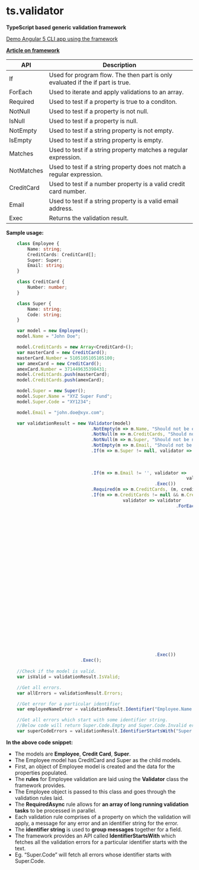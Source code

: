 # ts.validator

**TypeScript based generic validation framework**

[Demo Angular 5 CLI app using the framework](https://github.com/VeritasSoftware/ts.validator.app)

[**Article on framework**](https://www.c-sharpcorner.com/article/ts-validator-typescript-based-generic-validation-framework/)

| API          | Description                                                                    |
| ------------ | ------------------------------------------------------------------------------ |
| If           | Used for program flow. The then part is only evaluated if the if part is true. |
| ForEach      | Used to iterate and apply validations to an array.                             |
| Required     | Used to test if a property is true to a conditon.                              |
| NotNull      | Used to test if a property is not null.                                        |
| IsNull       | Used to test if a property is null.                                            |
| NotEmpty     | Used to test if a string property is not empty.                                |
| IsEmpty      | Used to test if a string property is empty.                                    |
| Matches      | Used to test if a string property matches a regular expression.                |
| NotMatches   | Used to test if a string property does not match a regular expression.         |
| CreditCard   | Used to test if a number property is a valid credit card number.               |
| Email        | Used to test if a string property is a valid email address.                    |
| Exec         | Returns the validation result.                                                 |

**Sample usage:**

```typescript
    class Employee {
        Name: string;
        CreditCards: CreditCard[];
        Super: Super;
        Email: string;
    }

    class CreditCard {
        Number: number;
    }

    class Super {
        Name: string;
        Code: string;
    }

    var model = new Employee();
    model.Name = "John Doe";

    model.CreditCards = new Array<CreditCard>();
    var masterCard = new CreditCard();
    masterCard.Number = 5105105105105100;
    var amexCard = new CreditCard();
    amexCard.Number = 371449635398431;
    model.CreditCards.push(masterCard);
    model.CreditCards.push(amexCard);

    model.Super = new Super();
    model.Super.Name = "XYZ Super Fund";
    model.Super.Code = "XY1234";

    model.Email = "john.doe@xyx.com";

    var validationResult = new Validator(model)                              
                                .NotEmpty(m => m.Name, "Should not be empty", "Employee.Name.Empty")
                                .NotNull(m => m.CreditCards, "Should not be null", "CreditCard.Null")
                                .NotNull(m => m.Super, "Should not be null", "Super.Null")
                                .NotEmpty(m => m.Email, "Should not be empty", "Employee.Email.Empty")
                                .If(m => m.Super != null, validator => validator
                                                                                .NotEmpty(m => m.Super.Name, "Should not be empty", "Super.Code.Empty")
                                                                                .Matches(m => m.Super.Code, "^[a-zA-Z]{2}\\d{4}$", "Should not be invalid", "Super.Code.Invalid")
                                                                      .Exec())
                                .If(m => m.Email != '', validator => 
                                                                    validator.Email(m => m.Email, "Should not be invalid", "Employee.Email.Invalid")
                                                        .Exec())
                                .Required(m => m.CreditCards, (m, creditCards) => creditCards.length > 0, "Must have atleast 1 credit card", "CreditCard.Required")
                                .If(m => m.CreditCards != null && m.CreditCards.length > 0, 
                                            validator => validator
                                                                .ForEach(m => m.CreditCards, validator => 
                                                                                validator.CreditCard(m => m.Number, "Should not be invalid", "CreditCard.Number.Invalid")
                                                                                         .RequiredAsync([
                                                                                            {
                                                                                              predicate: m => m.Number,
                                                                                              required: (m, ccNo) => {
                                                                                                //Some long running task to validate 
                                                                                                //that the credit card no exists.
                                                                                                //return true or false.
                                                                                                return true;
                                                                                              },
                                                                                              message: "The credit card number does not exist",
                                                                                              errorIdentifier: "CreditCard.Number.DoesNotExist"
                                                                                            },
                                                                                            {
                                                                                              predicate: m => m.Name,
                                                                                              required: (m, ccName) => {
                                                                                                //Some long running task to validate 
                                                                                                //that the credit card name does not exist in our database.
                                                                                                //return true or false.
                                                                                                return true;
                                                                                              },
                                                                                              message: "The credit card name exists in our database.",
                                                                                              errorIdentifier: "CreditCard.Number.AlreadyExists"
                                                                                            }
                                                                                          ])
                                                                              .Exec())
                                                        .Exec())                                                            
                            .Exec();
     
    //Check if the model is valid.
    var isValid = validationResult.IsValid;

    //Get all errors.
    var allErrors = validationResult.Errors;

    //Get error for a particular identifier
    var employeeNameError = validationResult.Identifier("Employee.Name.Empty");

    //Get all errors which start with some identifier string. 
    //Below code will return Super.Code.Empty and Super.Code.Invalid errors
    var superCodeErrors = validationResult.IdentifierStartsWith("Super.Code");
```

**In the above code snippet:**

*   The models are **Employee**, **Credit Card**, **Super**.
*   The Employee model has CreditCard and Super as the child models.
*   First, an object of Employee model is created and the data for the properties populated.
*   The **rules** for Employee validation are laid using the **Validator** class the framework provides.
*   The Employee object is passed to this class and goes through the validation rules laid.
*   The **RequiredAsync** rule allows for **an array of long running validation tasks** to be processed in parallel.
*   Each validation rule comprises of a property on which the validation will apply, a message for any error and an identifier string for the error.
*   The **identifier string** is used to **group messages** together for a field.
*   The framework provides an API called **IdentifierStartsWith** which fetches all the validation errors for a particular identifier starts with the text.
*   Eg. “Super.Code” will fetch all errors whose identifier starts with Super.Code.